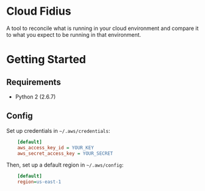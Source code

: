 # Cloud Fidius
A tool to reconcile what is running in your cloud environment and compare it to
what you expect to be running in that environment.

# Getting Started

## Requirements
- Python 2 (2.6.7)

## Config
Set up credentials in ``~/.aws/credentials``:

```ini
    [default]
    aws_access_key_id = YOUR_KEY
    aws_secret_access_key = YOUR_SECRET
```

Then, set up a default region in ``~/.aws/config``:

```ini
    [default]
    region=us-east-1
```
